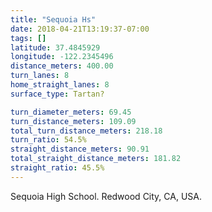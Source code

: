 ```yaml
---
title: "Sequoia Hs"
date: 2018-04-21T13:19:37-07:00
tags: []
latitude: 37.4845929
longitude: -122.2345496
distance_meters: 400.00
turn_lanes: 8
home_straight_lanes: 8
surface_type: Tartan?

turn_diameter_meters: 69.45
turn_distance_meters: 109.09
total_turn_distance_meters: 218.18
turn_ratio: 54.5%
straight_distance_meters: 90.91
total_straight_distance_meters: 181.82
straight_ratio: 45.5%
---
```


Sequoia High School. Redwood City, CA, USA.

<!--more-->
